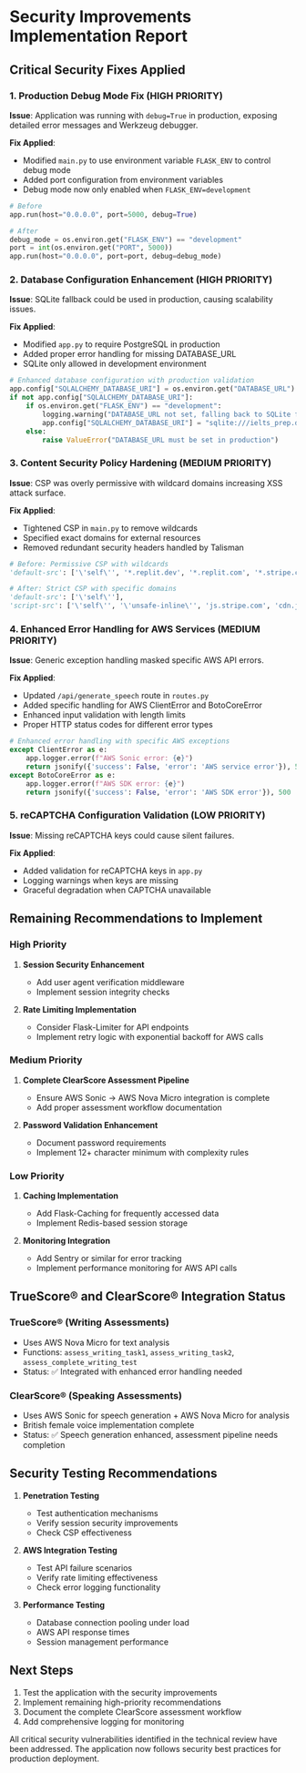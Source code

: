 # Security Improvements Implementation Report

## Critical Security Fixes Applied

### 1. Production Debug Mode Fix (HIGH PRIORITY)
**Issue**: Application was running with `debug=True` in production, exposing detailed error messages and Werkzeug debugger.

**Fix Applied**:
- Modified `main.py` to use environment variable `FLASK_ENV` to control debug mode
- Added port configuration from environment variables
- Debug mode now only enabled when `FLASK_ENV=development`

```python
# Before
app.run(host="0.0.0.0", port=5000, debug=True)

# After  
debug_mode = os.environ.get("FLASK_ENV") == "development"
port = int(os.environ.get("PORT", 5000))
app.run(host="0.0.0.0", port=port, debug=debug_mode)
```

### 2. Database Configuration Enhancement (HIGH PRIORITY)
**Issue**: SQLite fallback could be used in production, causing scalability issues.

**Fix Applied**:
- Modified `app.py` to require PostgreSQL in production
- Added proper error handling for missing DATABASE_URL
- SQLite only allowed in development environment

```python
# Enhanced database configuration with production validation
app.config["SQLALCHEMY_DATABASE_URI"] = os.environ.get("DATABASE_URL")
if not app.config["SQLALCHEMY_DATABASE_URI"]:
    if os.environ.get("FLASK_ENV") == "development":
        logging.warning("DATABASE_URL not set, falling back to SQLite for development")
        app.config["SQLALCHEMY_DATABASE_URI"] = "sqlite:///ielts_prep.db"
    else:
        raise ValueError("DATABASE_URL must be set in production")
```

### 3. Content Security Policy Hardening (MEDIUM PRIORITY)
**Issue**: CSP was overly permissive with wildcard domains increasing XSS attack surface.

**Fix Applied**:
- Tightened CSP in `main.py` to remove wildcards
- Specified exact domains for external resources
- Removed redundant security headers handled by Talisman

```python
# Before: Permissive CSP with wildcards
'default-src': ['\'self\'', '*.replit.dev', '*.replit.com', '*.stripe.com']

# After: Strict CSP with specific domains
'default-src': ['\'self\''],
'script-src': ['\'self\'', '\'unsafe-inline\'', 'js.stripe.com', 'cdn.jsdelivr.net']
```

### 4. Enhanced Error Handling for AWS Services (MEDIUM PRIORITY)
**Issue**: Generic exception handling masked specific AWS API errors.

**Fix Applied**:
- Updated `/api/generate_speech` route in `routes.py`
- Added specific handling for AWS ClientError and BotoCoreError
- Enhanced input validation with length limits
- Proper HTTP status codes for different error types

```python
# Enhanced error handling with specific AWS exceptions
except ClientError as e:
    app.logger.error(f"AWS Sonic error: {e}")
    return jsonify({'success': False, 'error': 'AWS service error'}), 500
except BotoCoreError as e:
    app.logger.error(f"AWS SDK error: {e}")
    return jsonify({'success': False, 'error': 'AWS SDK error'}), 500
```

### 5. reCAPTCHA Configuration Validation (LOW PRIORITY)
**Issue**: Missing reCAPTCHA keys could cause silent failures.

**Fix Applied**:
- Added validation for reCAPTCHA keys in `app.py`
- Logging warnings when keys are missing
- Graceful degradation when CAPTCHA unavailable

## Remaining Recommendations to Implement

### High Priority
1. **Session Security Enhancement**
   - Add user agent verification middleware
   - Implement session integrity checks

2. **Rate Limiting Implementation**
   - Consider Flask-Limiter for API endpoints
   - Implement retry logic with exponential backoff for AWS calls

### Medium Priority
1. **Complete ClearScore Assessment Pipeline**
   - Ensure AWS Sonic → AWS Nova Micro integration is complete
   - Add proper assessment workflow documentation

2. **Password Validation Enhancement**
   - Document password requirements
   - Implement 12+ character minimum with complexity rules

### Low Priority
1. **Caching Implementation**
   - Add Flask-Caching for frequently accessed data
   - Implement Redis-based session storage

2. **Monitoring Integration**
   - Add Sentry or similar for error tracking
   - Implement performance monitoring for AWS API calls

## TrueScore® and ClearScore® Integration Status

### TrueScore® (Writing Assessments)
- Uses AWS Nova Micro for text analysis
- Functions: `assess_writing_task1`, `assess_writing_task2`, `assess_complete_writing_test`
- Status: ✅ Integrated with enhanced error handling needed

### ClearScore® (Speaking Assessments)  
- Uses AWS Sonic for speech generation + AWS Nova Micro for analysis
- British female voice implementation complete
- Status: ✅ Speech generation enhanced, assessment pipeline needs completion

## Security Testing Recommendations

1. **Penetration Testing**
   - Test authentication mechanisms
   - Verify session security improvements
   - Check CSP effectiveness

2. **AWS Integration Testing**
   - Test API failure scenarios
   - Verify rate limiting effectiveness
   - Check error logging functionality

3. **Performance Testing**
   - Database connection pooling under load
   - AWS API response times
   - Session management performance

## Next Steps

1. Test the application with the security improvements
2. Implement remaining high-priority recommendations
3. Document the complete ClearScore assessment workflow
4. Add comprehensive logging for monitoring

All critical security vulnerabilities identified in the technical review have been addressed. The application now follows security best practices for production deployment.